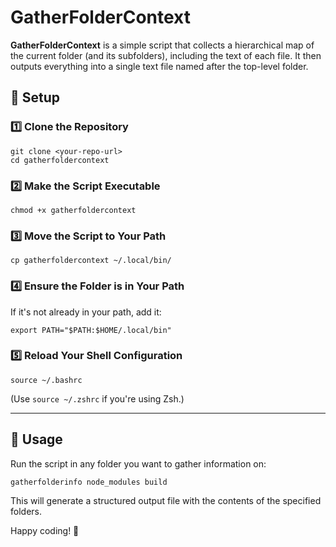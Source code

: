# GatherFolderContext

**GatherFolderContext** is a simple script that collects a hierarchical map of the current folder (and its subfolders), including the text of each file. It then outputs everything into a single text file named after the top-level folder.

## 🚀 Setup

### 1️⃣ Clone the Repository
```
git clone <your-repo-url>
cd gatherfoldercontext
```

### 2️⃣ Make the Script Executable
```
chmod +x gatherfoldercontext
```

### 3️⃣ Move the Script to Your Path
```
cp gatherfoldercontext ~/.local/bin/  
```

### 4️⃣ Ensure the Folder is in Your Path
If it's not already in your path, add it:
```
export PATH="$PATH:$HOME/.local/bin"
```

### 5️⃣ Reload Your Shell Configuration
```
source ~/.bashrc
```
(Use `source ~/.zshrc` if you're using Zsh.)

---

## 🎯 Usage

Run the script in any folder you want to gather information on:
```
gatherfolderinfo node_modules build
```

This will generate a structured output file with the contents of the specified folders.

Happy coding! 🚀
